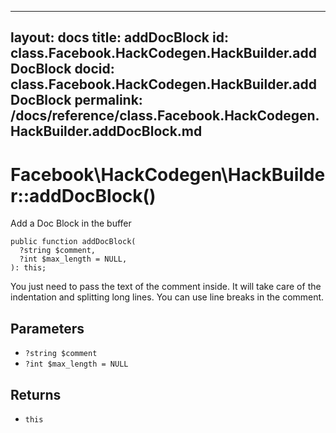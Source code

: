 
***

layout: docs
title: addDocBlock
id: class.Facebook.HackCodegen.HackBuilder.addDocBlock
docid: class.Facebook.HackCodegen.HackBuilder.addDocBlock
permalink: /docs/reference/class.Facebook.HackCodegen.HackBuilder.addDocBlock.md
---







# Facebook\\HackCodegen\\HackBuilder::addDocBlock()




Add a Doc Block in the buffer




``` Hack
public function addDocBlock(
  ?string $comment,
  ?int $max_length = NULL,
): this;
```




You just need to pass the text of the
comment inside.  It will take care of the indentation and splitting long
lines.  You can use line breaks in the comment.




## Parameters




- ` ?string $comment `
- ` ?int $max_length = NULL `




## Returns




+ ` this `